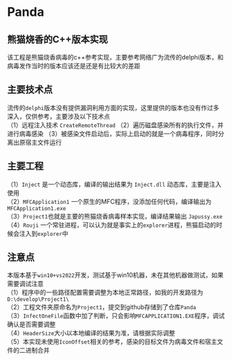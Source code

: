 # Panda 
## 熊猫烧香的C++版本实现

该工程是熊猫烧香病毒的c++参考实现，主要参考网络广为流传的delphi版本，和病毒发作当时的版本应该还是还是有比较大的差距  

## 主要技术点
流传的`delphi`版本没有提供漏洞利用方面的实现，这里提供的版本也没有作过多深入，仅供参考，主要涉及以下技术点  
（1）远程注入技术 `CreateRemoteThread` 
（2）遍历磁盘感染所有的执行文件，并进行病毒感染
（3）被感染文件启动后，实际上启动的就是一个病毒程序，同时分离出原宿主文件运行  

## 主要工程
（1）`Inject` 是一个动态库，编译的输出结果为 `Inject.dll` 动态库，主要是注入使用  
（2）`MFCApplication1` 一个原生的MFC程序，没添加任何代码，编译输出为 `MFCApplication1.exe`  
（3）`Project1`也就是主要的熊猫烧香病毒样本实现，编译结果输出 `Japussy.exe ` 
（4）`Rouji` 一个常驻进程，可以认为就是事实上的`explorer`进程，熊猫启动的时候会注入到`explorer`中  

## 注意点
本版本基于`win10+vs2022`开发，测试基于win10机器，未在其他机器做测试，如果需要调试注意  
（1）程序中的一些路径配置需要调整为本地正常路径，如我的开发路径为`D:\develop\Project1\`  
（2）工程文件夹原命名为`Project1`，提交到github存储到了仓库`Panda`  
（3）`InfectOneFile`函数中加了判断，只会影响`MFCAPPLICATION1.EXE`程序，调试确认是否需要调整  
（4）`HeaderSize`大小以本地编译的结果为准，请根据实际调整  
（5）本实现未使用`IconOffset`相关的参考，感染的目标文件为病毒文件和宿主文件的二进制合并  